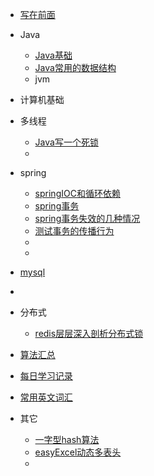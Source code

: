 
* [写在前面](./README.md)
* Java

  * [Java基础](./docs/java基础/java基础问题.md)
  * [Java常用的数据结构](./docs/java常用数据结构/collection.md)
  * jvm
* 计算机基础
* 多线程
  - [Java写一个死锁](./docs/多线程/java写一个死锁.md)
  - 


* spring
  - [springIOC和循环依赖](./docs/springboot/springIoc.md)
  - [spring事务](./docs/springboot/spring事务.md)
  - [spring事务失效的几种情况](./docs/springboot/spring事务注解失效的几种情况.md)
  - [测试事务的传播行为](./docs/springboot/测试事务传播行为.md)
  - 
  - 
* [mysql](./docs/mysql/mysql系列.md)
* 
* 分布式

  - [redis层层深入剖析分布式锁](./docs/秒杀相关/分布式锁/1用redis实现分布式锁.md)
* [算法汇总](./docs/算法总结.md)


* [每日学习记录](./docs/每日学习记录.md)
* [常用英文词汇](./docs/常用英文词汇.md)
* 其它
  - [一字型hash算法](./docs/其它/一致性hash算法.md)
  - [easyExcel动态多表头](./docs/其它/easyExcel动态多表头.md)
  - 
